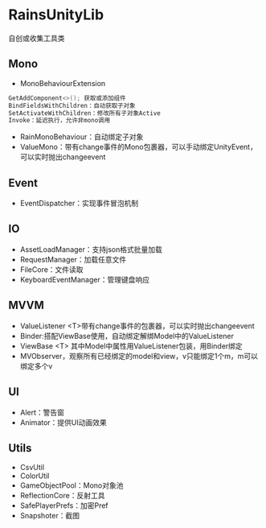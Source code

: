 # RainsUnityLib

自创或收集工具类

## Mono

* MonoBehaviourExtension

```csharp
GetAddComponent<>(); 获取或添加组件  
BindFieldsWithChildren：自动获取子对象
SetActivateWithChildren：修改所有子对象Active
Invoke：延迟执行，允许非mono调用
```

* RainMonoBehaviour：自动绑定子对象
* ValueMono：带有change事件的Mono包裹器，可以手动绑定UnityEvent，可以实时抛出changeevent

## Event

* EventDispatcher：实现事件冒泡机制

## IO

* AssetLoadManager：支持json格式批量加载
* RequestManager：加载任意文件
* FileCore：文件读取
* KeyboardEventManager：管理键盘响应

## MVVM

* ValueListener \<T\>带有change事件的包裹器，可以实时抛出changeevent
* Binder:搭配ViewBase使用，自动绑定解绑Model中的ValueListener
* ViewBase <T\> 其中Model中属性用ValueListener包装，用Binder绑定
* MVObserver，观察所有已经绑定的model和view，v只能绑定1个m，m可以绑定多个v

## UI

* Alert：警告窗
* Animator：提供UI动画效果

## Utils

* CsvUtil
* ColorUtil
* GameObjectPool：Mono对象池
* ReflectionCore：反射工具
* SafePlayerPrefs：加密Pref
* Snapshoter：截图

